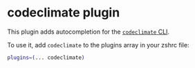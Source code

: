 # codeclimate plugin

This plugin adds autocompletion for the [`codeclimate` CLI](https://github.com/codeclimate/codeclimate).

To use it, add `codeclimate` to the plugins array in your zshrc file:

```zsh
plugins=(... codeclimate)
```
